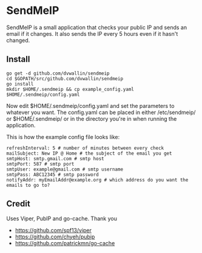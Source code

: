 # SendMeIP
SendMeIP is a small application that checks your public IP and sends an email if it changes. It also sends the IP every 5 hours even if it hasn't changed.

## Install
```
go get -d github.com/dvwallin/sendmeip
cd $GOPATH/src/github.com/dvwallin/sendmeip
go install
mkdir $HOME/.sendmeip && cp example_config.yaml $HOME/.sendmeip/config.yaml
```

Now edit $HOME/.sendmeip/config.yaml and set the parameters to whatever you want.
The config.yaml can be placed in either /etc/sendmeip/ or $HOME/.sendmeip/ or in the directory you're in when running the application.

This is how the example config file looks like: 
```
refreshInterval: 5 # number of minutes between every check
mailSubject: New IP @ Home # the subject of the email you get
smtpHost: smtp.gmail.com # smtp host
smtpPort: 587 # smtp port
smtpUser: example@gmail.com # smtp username
smtpPass: ABC12345 # smtp password
notifyAddr: myEmailAddr@example.org # which address do you want the emails to go to?
```

## Credit
Uses Viper, PubIP and go-cache.
Thank you
 - https://github.com/spf13/viper
 - https://github.com/chyeh/pubip
 - https://github.com/patrickmn/go-cache
